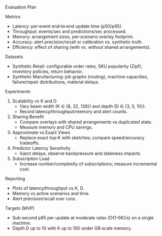 Evaluation Plan

Metrics
- Latency: per‑event end‑to‑end update time (p50/p95).
- Throughput: events/sec and predictions/sec processed.
- Memory: arrangement sizes, per‑scenario overlay footprint.
- Accuracy: alert precision/recall or calibration vs. synthetic truth.
- Efficiency: effect of sharing (with vs. without shared arrangements).

Datasets
- Synthetic Retail: configurable order rates, SKU popularity (Zipf), inventory policies, return behavior.
- Synthetic Manufacturing: job graphs (routing), machine capacities, failure/repair distributions, material delays.

Experiments
1) Scalability vs K and D
   - Vary beam width (K ∈ {8, 32, 128}) and depth (D ∈ {3, 5, 10}).
   - Record latency/throughput/memory and alert counts.
2) Sharing Benefit
   - Compare overlays with shared arrangements vs duplicated state.
   - Measure memory and CPU savings.
3) Approximate vs Exact Views
   - Replace exact top‑K with sketches; compare speed/accuracy tradeoffs.
4) Predictor Latency Sensitivity
   - Inject delays; observe backpressure and staleness impacts.
5) Subscription Load
   - Increase number/complexity of subscriptions; measure incremental cost.

Reporting
- Plots of latency/throughput vs K, D.
- Memory vs active scenarios and time.
- Alert precision/recall over runs.

Targets (MVP)
- Sub‑second p95 per update at moderate rates (O(1–5K)/s) on a single machine.
- Depth D up to 10 with K up to 100 under GB‑scale memory.

